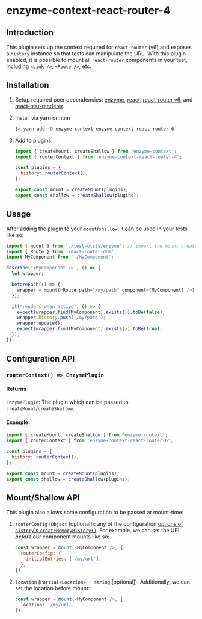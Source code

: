 # enzyme-context-react-router-4

## Introduction

This plugin sets up the context required for `react-router` (v6) and exposes a `history` instance so that tests can manipulate the URL. With this plugin enabled, it is possible to mount all `react-router` components in your test, including `<Link />`, `<Route />`, etc.

## Installation

1. Setup required peer dependencies: [enzyme](https://airbnb.io/enzyme/docs/installation/), [react](https://reactjs.org/docs/getting-started.html), [react-router v6](https://reactrouter.com/docs/en/v6/getting-started/overview), and [react-test-renderer](https://reactjs.org/docs/test-renderer.html).

2. Install via yarn or npm

   ```bash
   $> yarn add -D enzyme-context enzyme-context-react-router-6
   ```

3. Add to plugins:

   ```javascript
   import { createMount, createShallow } from 'enzyme-context';
   import { routerContext } from 'enzyme-context-react-router-4';

   const plugins = {
     history: routerContext(),
   };

   export const mount = createMount(plugins);
   export const shallow = createShallow(plugins);
   ```

## Usage

After adding the plugin to your `mount`/`shallow`, it can be used in your tests like so:

```javascript
import { mount } from './test-utils/enzyme'; // import the mount created with enzyme-context
import { Route } from 'react-router-dom';
import MyComponent from './MyComponent';

describe('<MyComponent />', () => {
  let wrapper;

  beforeEach(() => {
    wrapper = mount(<Route path="/my/path" component={MyComponent} />);
  });

  it('renders when active', () => {
    expect(wrapper.find(MyComponent).exists()).toBe(false);
    wrapper.history.push('/my/path');
    wrapper.update();
    expect(wrapper.find(MyComponent).exists()).toBe(true);
  });
});
```

## Configuration API

### `routerContext() => EnzymePlugin`

#### Returns

`EnzymePlugin`: The plugin which can be passed to `createMount`/`createShallow`.

#### Example:

```javascript
import { createMount, createShallow } from 'enzyme-context';
import { routerContext } from 'enzyme-context-react-router-6';

const plugins = {
  history: routerContext(),
};

export const mount = createMount(plugins);
export const shallow = createShallow(plugins);
```

## Mount/Shallow API

This plugin also allows some configuration to be passed at mount-time:

1. `routerConfig` (`Object` [optional]): any of the configuration [options of `history`'s `createMemoryHistory()`](https://github.com/ReactTraining/history#usage). For example, we can set the URL _before_ our component mounts like so:
   ```javascript
   const wrapper = mount(<MyComponent />, {
     routerConfig: {
       initialEntries: ['/my/url'],
     },
   });
   ```
2. `location` (`Partial<Location> | string` [optional]). Additionally, we can set the location before mount:
   ```javascript
   const wrapper = mount(<MyComponent />, {
     location: '/my/url',
   });
   ```
